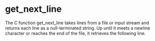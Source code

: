 # get_next_line
The C function get_next_line takes lines from a file or input stream and returns each line as a null-terminated string. Up until it meets a newline character or reaches the end of the file, it retrieves the following line.
